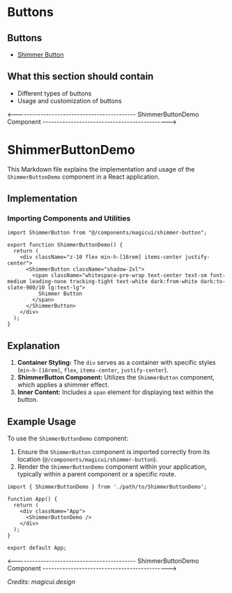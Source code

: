 # Buttons

## Buttons

- [Shimmer Button](https://wireframes.design/docs/components/shimmer-button)

## What this section should contain

- Different types of buttons
- Usage and customization of buttons

<------------------------------------------- ShimmerButtonDemo Component --------------------------------------------->

# ShimmerButtonDemo

This Markdown file explains the implementation and usage of the `ShimmerButtonDemo` component in a React application.

## Implementation

### Importing Components and Utilities

```tsx
import ShimmerButton from "@/components/magicui/shimmer-button";

export function ShimmerButtonDemo() {
  return (
    <div className="z-10 flex min-h-[16rem] items-center justify-center">
      <ShimmerButton className="shadow-2xl">
        <span className="whitespace-pre-wrap text-center text-sm font-medium leading-none tracking-tight text-white dark:from-white dark:to-slate-900/10 lg:text-lg">
          Shimmer Button
        </span>
      </ShimmerButton>
    </div>
  );
}
```
## Explanation

1. **Container Styling:** The `div` serves as a container with specific styles (`min-h-[16rem]`, `flex`, `items-center`, `justify-center`).
2. **ShimmerButton Component:** Utilizes the `ShimmerButton` component, which applies a shimmer effect.
3. **Inner Content:** Includes a `span` element for displaying text within the button.

## Example Usage
To use the `ShimmerButtonDemo` component:

1. Ensure the `ShimmerButton` component is imported correctly from its location (`@/components/magicui/shimmer-button`).
2. Render the `ShimmerButtonDemo` component within your application, typically within a parent component or a specific route.

```tsx
import { ShimmerButtonDemo } from './path/to/ShimmerButtonDemo';

function App() {
  return (
    <div className="App">
      <ShimmerButtonDemo />
    </div>
  );
}

export default App;
```
<------------------------------------------- ShimmerButtonDemo Component --------------------------------------------->

*Credits: magicui.design*
